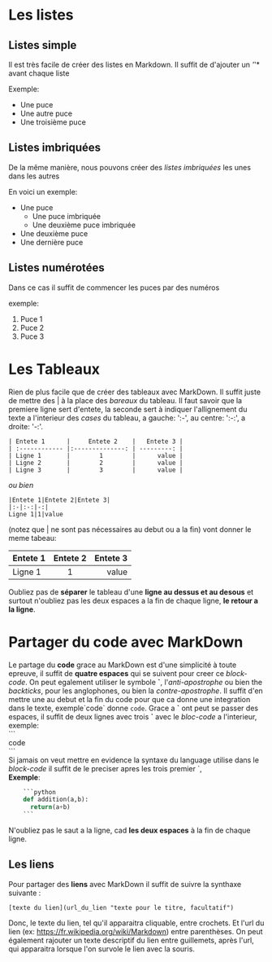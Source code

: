 
# Les listes

## Listes simple


Il est très facile de créer des listes en Markdown. Il suffit de d'ajouter un *'*'* avant chaque liste


 Exemple:

* Une puce
* Une autre puce
* Une troisième puce

## Listes imbriquées

De la même manière, nous pouvons créer des *listes imbriquées* les unes dans les autres

En voici un exemple:

* Une puce
     * Une  puce imbriquée
     * Une deuxième puce imbriquée
* Une deuxième puce
* Une dernière puce 

## Listes numérotées

Dans ce cas il suffit de commencer les puces par des numéros

exemple:

1. Puce 1
1. Puce 2
1. Puce 3   

# Les Tableaux

Rien de plus facile que de créer des tableaux avec MarkDown. Il suffit juste de mettre des \| à la place des *bareaux* du tableau. Il faut savoir que la premiere ligne sert d'entete, la seconde sert à indiquer l'allignement du texte a l'interieur des *cases* du tableau, a gauche: ':-', au centre: ':-:', a droite: '-:'.  

    | Entete 1      |     Entete 2    |   Entete 3 |  
    | :------------ |:--------------: | ---------: |  
    | Ligne 1       |        1        |      value |  
    | Ligne 2       |        2        |      value |  
    | Ligne 3       |        3        |      value |  

*ou bien*  

    |Entete 1|Entete 2|Entete 3|  
    |:-|:-:|-:|  
    Ligne 1|1|value  

(notez que | ne sont pas nécessaires au debut ou a la fin) vont donner le meme tabeau:

Entete 1|Entete 2|Entete 3  
:-|:-:|-:  
Ligne 1|1|value  

Oubliez pas de **séparer** le tableau d'une **ligne au dessus et au desous** et surtout n'oubliez pas les deux espaces a la fin de chaque ligne, **le retour a la ligne**.  


# Partager du code avec MarkDown

Le partage du **code** grace au MarkDown est d'une simplicité à toute epreuve, il suffit de **quatre espaces** qui se suivent pour creer ce *block-code*.  On peut egalement utiliser le symbole **\`**, l'*anti-apostrophe* ou bien the *backticks*, pour les anglophones, ou bien la *contre-apostrophe*. Il suffit d'en mettre une au debut et la fin du code pour que ca donne une integration dans le texte, exemple\`code\` donne `code`. Grace a **\`** ont peut se passer des espaces, il suffit de deux lignes avec trois **\`** avec le *bloc-code* a l'interieur, exemple:  
    \`\`\`  
    code  
    \`\`\`  
Si jamais on veut mettre en evidence la syntaxe du language utilise dans le *block-code* il suffit de le preciser apres les trois premier \`,  
**Exemple**:  
```python  
    ```python  
    def addition(a,b):
      return(a+b)
    ```
```  
N'oubliez pas le saut a la ligne, cad **les deux espaces** à la fin de chaque ligne.

## Les liens

Pour partager des **liens** avec MarkDown il suffit de suivre la synthaxe suivante : 

```[texte du lien](url_du_lien "texte pour le titre, facultatif")```

Donc, le texte du lien, tel qu'il apparaitra cliquable, entre crochets.
Et l'url du lien (ex: https://fr.wikipedia.org/wiki/Markdown) entre parenthèses.
On peut également rajouter un texte descriptif du lien entre guillemets, après l'url, qui apparaitra lorsque l'on survole le lien avec la souris.

